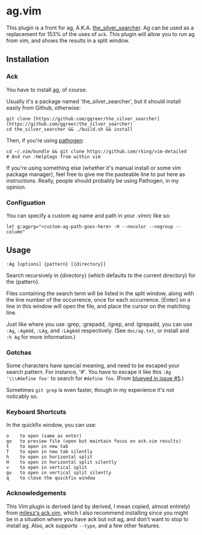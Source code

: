# ag.vim #

This plugin is a front for ag, A.K.A.
[the_silver_searcher](https://github.com/ggreer/the_silver_searcher).  Ag can
be used as a replacement for 153% of the uses of `ack`.  This plugin will allow
you to run ag from vim, and shows the results in a split window.

## Installation ##

### Ack

You have to install [ag](https://github.com/ggreer/the_silver_searcher), of course.

Usually it's a package named 'the_silver_searcher', but it should install
easily from Github, otherwise:

    git clone [https://github.com/ggreer/the_silver_searcher](https://github.com/ggreer/the_silver_searcher)
    cd the_silver_searcher && ./build.sh && install

Then, if you're using [pathogen](https://github.com/tpope/vim-pathogen):

    cd ~/.vim/bundle && git clone https://github.com/rking/vim-detailed
    # And run :Helptags from within vim

If you're using something else (whether it's manual install or some vim package
manager), feel free to give me the pasteable line to put here as instructions.
Really, people should probably be using Pathogen, in my opinion.

### Configuation

You can specify a custom ag name and path in your .vimrc like so:

    let g:agprg="<custom-ag-path-goes-here> -H --nocolor --nogroup --column"

## Usage ##

    :Ag [options] {pattern} [{directory}]

Search recursively in {directory} (which defaults to the current directory) for the {pattern}.

Files containing the search term will be listed in the split window, along with
the line number of the occurrence, once for each occurrence.  [Enter] on a line
in this window will open the file, and place the cursor on the matching line.

Just like where you use :grep, :grepadd, :lgrep, and :lgrepadd, you can use `:Ag`, `:AgAdd`, `:LAg`, and `:LAgAdd` respectively. (See `doc/ag.txt`, or install and `:h Ag` for more information.)

### Gotchas ###

Some characters have special meaning, and need to be escaped your search pattern. For instance, '#'. You have to escape it like this `:Ag '\\\#define foo'` to search for `#define foo`. (From [blueyed in issue #5](https://github.com/mileszs/ack.vim/issues/5).)

Sometimes `git grep` is even faster, though in my experience it's not noticably so.

### Keyboard Shortcuts ###

In the quickfix window, you can use:

    o    to open (same as enter)
    go   to preview file (open but maintain focus on ack.vim results)
    t    to open in new tab
    T    to open in new tab silently
    h    to open in horizontal split
    H    to open in horizontal split silently
    v    to open in vertical split
    gv   to open in vertical split silently
    q    to close the quickfix window

### Acknowledgements

This Vim plugin is derived (and by derived, I mean copied, almost entirely)
from [milesz's ack.vim](https://github.com/mileszs/ack.vim), which I also
recommend installing since you might be in a situation where you have ack but
not ag, and don't want to stop to install ag. Also, ack supports `--type`, and
a few other features.

